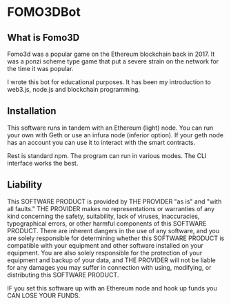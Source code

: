 # FOMO3DBot

## What is Fomo3D

Fomo3d was a popular game on the Ethereum blockchain back in 2017. It was a ponzi scheme type game that put a severe strain on the network for the time it was popular. 

I wrote this bot for educational purposes. It has been my introduction to web3.js, node.js and blockchain programming. 


## Installation

This software runs in tandem with an Ethereum (light) node. You can run your own with Geth or use an infura node (inferior option). If your geth node has an account you can use it to interact with the smart contracts. 

Rest is standard npm. The program can run in various modes. The CLI interface works the best. 

## Liability

This SOFTWARE PRODUCT is provided by THE PROVIDER "as is" and "with all faults." THE PROVIDER makes no representations or warranties of any kind concerning the safety, suitability, lack of viruses, inaccuracies, typographical errors, or other harmful components of this SOFTWARE PRODUCT. There are inherent dangers in the use of any software, and you are solely responsible for determining whether this SOFTWARE PRODUCT is compatible with your equipment and other software installed on your equipment. You are also solely responsible for the protection of your equipment and backup of your data, and THE PROVIDER will not be liable for any damages you may suffer in connection with using, modifying, or distributing this SOFTWARE PRODUCT. 

IF you set this software up with an Ethereum node and hook up funds you CAN LOSE YOUR FUNDS. 
